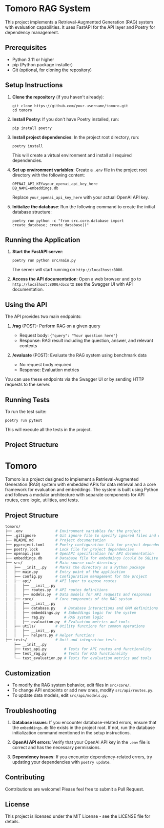# Tomoro RAG System

This project implements a Retrieval-Augmented Generation (RAG) system with evaluation capabilities. It uses FastAPI for the API layer and Poetry for dependency management.

## Prerequisites

- Python 3.11 or higher
- pip (Python package installer)
- Git (optional, for cloning the repository)

## Setup Instructions

1. **Clone the repository** (if you haven't already):

   ```
   git clone https://github.com/your-username/tomoro.git
   cd tomoro
   ```

2. **Install Poetry**:
   If you don't have Poetry installed, run:

   ```
   pip install poetry
   ```

3. **Install project dependencies**:
   In the project root directory, run:

   ```
   poetry install
   ```

   This will create a virtual environment and install all required dependencies.

4. **Set up environment variables**:
   Create a `.env` file in the project root directory with the following content:

   ```
   OPENAI_API_KEY=your_openai_api_key_here
   DB_NAME=embeddings.db
   ```

   Replace `your_openai_api_key_here` with your actual OpenAI API key.

5. **Initialize the database**:
   Run the following command to create the initial database structure:
   ```
   poetry run python -c "from src.core.database import create_database; create_database()"
   ```

## Running the Application

1. **Start the FastAPI server**:

   ```
   poetry run python src/main.py
   ```

   The server will start running on `http://localhost:8000`.

2. **Access the API documentation**:
   Open a web browser and go to `http://localhost:8000/docs` to see the Swagger UI with API documentation.

## Using the API

The API provides two main endpoints:

1. **/rag** (POST): Perform RAG on a given query

   - Request body: `{"query": "Your question here"}`
   - Response: RAG result including the question, answer, and relevant contexts

2. **/evaluate** (POST): Evaluate the RAG system using benchmark data
   - No request body required
   - Response: Evaluation metrics

You can use these endpoints via the Swagger UI or by sending HTTP requests to the server.

## Running Tests

To run the test suite:

```
poetry run pytest
```

This will execute all the tests in the project.

## Project Structure

# Tomoro

Tomoro is a project designed to implement a Retrieval-Augmented Generation (RAG) system with embedded APIs for data retrieval and a core framework for evaluation and embeddings. The system is built using Python and follows a modular architecture with separate components for API routes, core logic, utilities, and tests.

## Project Structure

```bash
tomoro/
├── .env               # Environment variables for the project
├── .gitignore         # Git ignore file to specify ignored files and directories
├── README.md          # Project documentation
├── pyproject.toml     # Poetry configuration file for project dependencies
├── poetry.lock        # Lock file for project dependencies
├── openapi.json       # OpenAPI specification for API documentation
├── embeddings.db      # Database file for embeddings (could be SQLite or other formats)
├── src/               # Main source code directory
│   ├── __init__.py    # Marks the directory as a Python package
│   ├── main.py        # Entry point of the application
│   ├── config.py      # Configuration management for the project
│   ├── api/           # API layer to expose routes
│   │   ├── __init__.py
│   │   ├── routes.py  # API routes definitions
│   │   ├── models.py  # Data models for API requests and responses
│   ├── core/          # Core components of the RAG system
│   │   ├── __init__.py
│   │   ├── database.py    # Database interactions and ORM definitions
│   │   ├── embeddings.py  # Embeddings logic for the system
│   │   ├── rag.py         # RAG system logic
│   │   ├── evaluation.py  # Evaluation metrics and tools
│   ├── utils/         # Utility functions for common operations
│   │   ├── __init__.py
│   │   ├── helpers.py # Helper functions
├── tests/             # Unit and integration tests
    ├── __init__.py
    ├── test_api.py        # Tests for API routes and functionality
    ├── test_rag.py        # Tests for RAG functionality
    └── test_evaluation.py # Tests for evaluation metrics and tools
```

## Customization

- To modify the RAG system behavior, edit files in `src/core/`.
- To change API endpoints or add new ones, modify `src/api/routes.py`.
- To update data models, edit `src/api/models.py`.

## Troubleshooting

1. **Database issues**: If you encounter database-related errors, ensure that the `embeddings.db` file exists in the project root. If not, run the database initialization command mentioned in the setup instructions.

2. **OpenAI API errors**: Verify that your OpenAI API key in the `.env` file is correct and has the necessary permissions.

3. **Dependency issues**: If you encounter dependency-related errors, try updating your dependencies with `poetry update`.

## Contributing

Contributions are welcome! Please feel free to submit a Pull Request.

## License

This project is licensed under the MIT License - see the LICENSE file for details.

```

```
